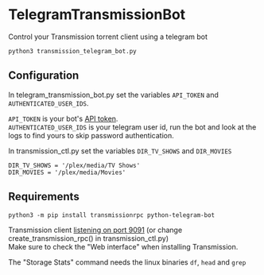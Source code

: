 # TelegramTransmissionBot
Control your Transmission torrent client using a telegram bot

`python3 transmission_telegram_bot.py`

## Configuration

In telegram_transmission_bot.py set the variables `API_TOKEN` and `AUTHENTICATED_USER_IDS`.  

`API_TOKEN` is your bot's [API token](https://core.telegram.org/bots/features#creating-a-new-bot).  
`AUTHENTICATED_USER_IDS` is your telegram user id, run the bot and look at the logs to find yours to skip password authentication.  

In transmission_ctl.py set the variables `DIR_TV_SHOWS` and `DIR_MOVIES`  

```python3
DIR_TV_SHOWS = '/plex/media/TV Shows'
DIR_MOVIES = '/plex/media/Movies'
```


## Requirements
`python3 -m pip install transmissionrpc python-telegram-bot`  


Transmission client [listening on port 9091](https://github.com/transmission/transmission/blob/main/docs/Web-Interface.md) (or change create_transmission_rpc() in transmission_ctl.py)  
Make sure to check the "Web interface" when installing Transmission.  

The "Storage Stats" command needs the linux binaries `df`, `head` and `grep`  
